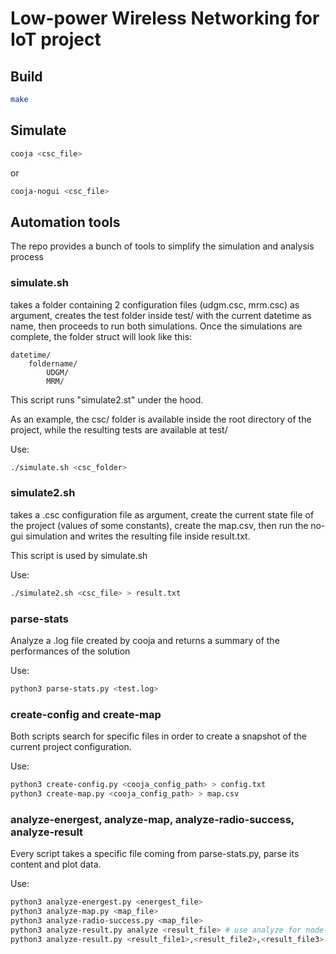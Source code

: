 # Low-power Wireless Networking for IoT project
## Build
```bash
make
```
## Simulate
```bash
cooja <csc_file>
```
or
```bash
cooja-nogui <csc_file>
```
## Automation tools
The repo provides a bunch of tools to simplify the simulation and analysis process

### simulate.sh
takes a folder containing 2 configuration files (udgm.csc, mrm.csc) as argument,
creates the test folder inside test/ with the current datetime as name,
then proceeds to run both simulations.
Once the simulations are complete, the folder struct will look like this:

    datetime/
        foldername/
            UDGM/
            MRM/

This script runs "simulate2.st" under the hood.

As an example, the csc/ folder is available inside the root directory of the project, while the resulting tests are available at test/

Use:
```bash
./simulate.sh <csc_folder>
```

### simulate2.sh
takes a .csc configuration file as argument, create the current state file of the project (values of some constants), create the map.csv, then run the no-gui simulation and writes the resulting file inside result.txt.

This script is used by simulate.sh

Use:
```bash
./simulate2.sh <csc_file> > result.txt
```

### parse-stats
Analyze a .log file created by cooja and returns a summary of the performances of the solution

Use:
```bash
python3 parse-stats.py <test.log>
```

### create-config and create-map
Both scripts search for specific files in order to create a snapshot of the current project configuration.

Use:
```bash
python3 create-config.py <cooja_config_path> > config.txt
python3 create-map.py <cooja_config_path> > map.csv
```

### analyze-energest, analyze-map, analyze-radio-success, analyze-result
Every script takes a specific file coming from parse-stats.py, parse its content and plot data.

Use:
```bash
python3 analyze-energest.py <energest_file>
python3 analyze-map.py <map_file>
python3 analyze-radio-success.py <map_file>
python3 analyze-result.py analyze <result_file> # use analyze for node-to-node analysis
python3 analyze-result.py <result_file1>,<result_file2>,<result_file3> # use compare for comparing more files

```


